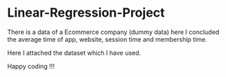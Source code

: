# Linear-Regression-Project
There is a data of a Ecommerce company (dummy data) here I concluded the average time of app, website, session time and membership time.

Here I attached the dataset which I have used.

Happy coding !!!
